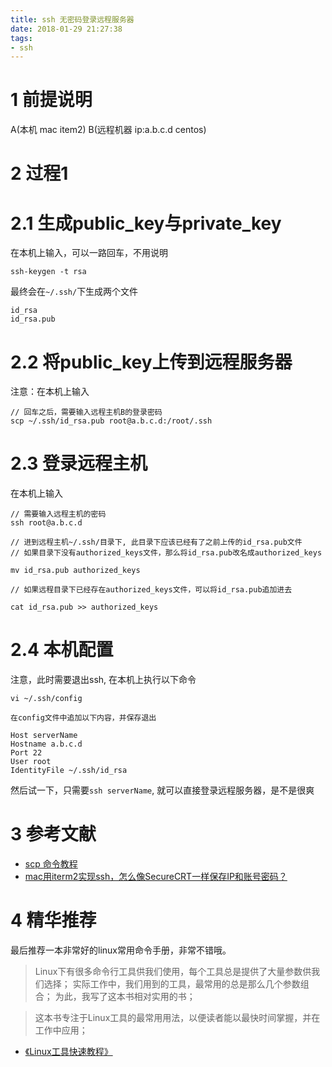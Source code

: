 ```yaml
---
title: ssh 无密码登录远程服务器
date: 2018-01-29 21:27:38
tags:
- ssh
---
```


# 1 前提说明
A(本机 mac item2)
B(远程机器 ip:a.b.c.d centos)

# 2 过程1
# 2.1 生成public_key与private_key
在本机上输入，可以一路回车，不用说明
```
ssh-keygen -t rsa
```

最终会在`~/.ssh/`下生成两个文件
```
id_rsa
id_rsa.pub
```

# 2.2 将public_key上传到远程服务器
注意：在本机上输入
```
// 回车之后，需要输入远程主机B的登录密码
scp ~/.ssh/id_rsa.pub root@a.b.c.d:/root/.ssh
```

# 2.3 登录远程主机
在本机上输入
```
// 需要输入远程主机的密码
ssh root@a.b.c.d

// 进到远程主机~/.ssh/目录下, 此目录下应该已经有了之前上传的id_rsa.pub文件
// 如果目录下没有authorized_keys文件，那么将id_rsa.pub改名成authorized_keys

mv id_rsa.pub authorized_keys

// 如果远程目录下已经存在authorized_keys文件，可以将id_rsa.pub追加进去

cat id_rsa.pub >> authorized_keys
```

# 2.4 本机配置
注意，此时需要退出ssh, 在本机上执行以下命令
```
vi ~/.ssh/config

在config文件中追加以下内容，并保存退出

Host serverName
Hostname a.b.c.d
Port 22
User root
IdentityFile ~/.ssh/id_rsa
```

然后试一下，只需要`ssh serverName`, 就可以直接登录远程服务器，是不是很爽

# 3 参考文献
- [scp 命令教程](http://linuxtools-rst.readthedocs.io/zh_CN/latest/tool/scp.html)
- [mac用iterm2实现ssh，怎么像SecureCRT一样保存IP和账号密码？](https://www.zhihu.com/question/30640159)

# 4 精华推荐
最后推荐一本非常好的linux常用命令手册，非常不错哦。

> Linux下有很多命令行工具供我们使用，每个工具总是提供了大量参数供我们选择； 实际工作中，我们用到的工具，最常用的总是那么几个参数组合； 为此，我写了这本书相对实用的书；

> 这本书专注于Linux工具的最常用用法，以便读者能以最快时间掌握，并在工作中应用；

- [《Linux工具快速教程》](http://linuxtools-rst.readthedocs.io/zh_CN/latest/index.html)
